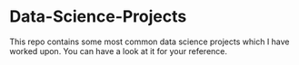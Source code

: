 # Data-Science-Projects
This repo contains some most common data science projects which I have worked upon. You can have a look at it for your reference.

